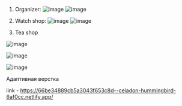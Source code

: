 1) Organizer:
![image](https://github.com/user-attachments/assets/ab53b63d-0fd6-4c73-906c-c7381fa7985e)
![image](https://github.com/user-attachments/assets/de5ce3ec-5e14-4b07-9083-2b277a1c7103)


2) Watch shop:
![image](https://github.com/user-attachments/assets/510277bd-7de8-463b-9298-8acf8afd725f)
![image](https://github.com/user-attachments/assets/54239a3f-b8dd-4231-a4f9-27418289dcdb)



3) Tea shop

![image](https://github.com/user-attachments/assets/d74d3580-4941-4f9c-9d59-440464d71aff)

![image](https://github.com/user-attachments/assets/47340ec6-6d8d-488d-966e-000ba8ecf570)

![image](https://github.com/user-attachments/assets/a40f566b-a176-45bd-b934-d9fec121c7cb)



Адаптивная верстка

link - https://66be34889cb5a3043f653c8d--celadon-hummingbird-6af0cc.netlify.app/
